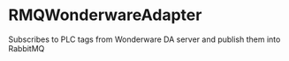 # RMQWonderwareAdapter
Subscribes to PLC tags from Wonderware DA server and publish them into RabbitMQ
